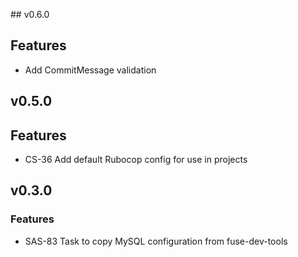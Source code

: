 ## v0.6.0

## Features

* Add CommitMessage validation


## v0.5.0

## Features

* CS-36 Add default Rubocop config for use in projects


## v0.3.0

### Features

* SAS-83 Task to copy MySQL configuration from fuse-dev-tools

